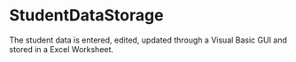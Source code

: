 # StudentDataStorage
The student data is entered, edited, updated through a Visual Basic GUI and stored in a Excel Worksheet.
